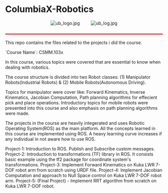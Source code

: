 # ColumbiaX-Robotics
<p align="center">
<img src="https://upload.wikimedia.org/wikipedia/commons/f/fb/EdX_Logo_R_Elm.png" alt="ub_logo.jpg" width="200" height="100">&nbsp;&nbsp;&nbsp;&nbsp;&nbsp;&nbsp;&nbsp;&nbsp;&nbsp;<img src="https://prod-discovery.edx-cdn.org/organization/logos/3d8fc08e-339f-467a-a6c0-2b956ca5d6a0-797c0c6ddbc6.png" alt="ub_log.jpg"> <br>
</p>
<img src="bar.jpg" alt="bar.jpg" width="1100" height="3"> <br>
<p>This repo contains the files related to the projects i did the course.</p>
`Course Name`: CSMM.103x 
<p> 
In this course, various topics were covered that are essential to know when dealing with robotics.</p>
<p> The course structure is divided into two Robot classes: (1) Manipulator Robots(Industrial Robots) & (2) Mobile Robots(Autonomous Driving).</p> 
Topics for manipulator were cover like: Forward Kinematics, Inverse Kinematics, Jacobian Computation, Path planning algorithms for effecient pick and place operations. Introductory topics for mobile robots were presented into this course and also emphasis on path planning algorithms were made. 

The projects in the course are heavily integerated and uses Robotic Operating System(ROS) as the main platform. All the concepts learned in this course are implemented using ROS. A heavy learning curve increases if any individual in not aware how to use ROS. 

Project-1: Introduction to ROS. Publish and Subscribe custom messages. 
Project-2: Introduction to transformations (TF) library in ROS. It consists basic example using the tf2 package for coordinate system's transformations.
Project-3: Implement Forward Kinematics on Kuka LWR 7-DOF robot arm from scratch using URDF file. 
Project-4: Implement Jacobian Computation and approach to Null Space control on Kuka LWR 7-DOF robot arm. 
Project-5: (Final Project) - Implement RRT algorithm from scratch on Kuka LWR 7-DOF robot. 
